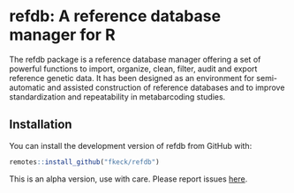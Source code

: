 
# refdb: A reference database manager for R

<!-- badges: start -->
<!-- badges: end -->

The refdb package is a reference database manager offering a set of powerful functions to import, organize, clean, filter, audit and export reference genetic data. It has been designed as an environment for semi-automatic and assisted construction of reference databases and to improve standardization and repeatability in metabarcoding studies.


## Installation

You can install the development version of refdb from GitHub with:


``` r
remotes::install_github("fkeck/refdb")
```

This is an alpha version, use with care. Please report issues [here](https://github.com/fkeck/refdb/issues).

